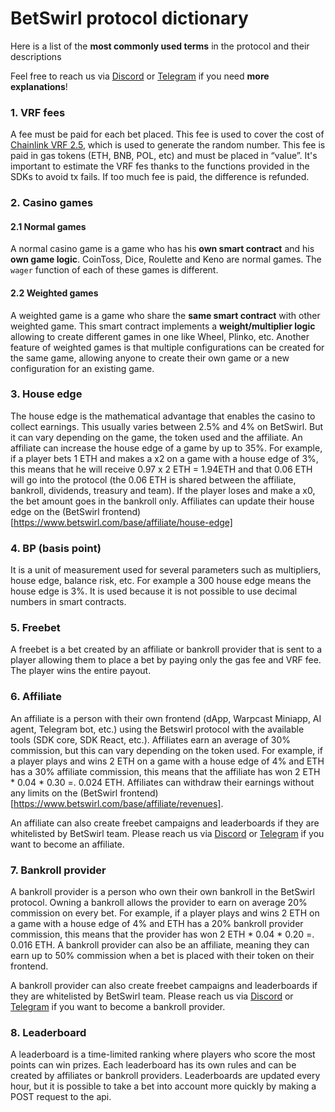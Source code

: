 # BetSwirl protocol dictionary
Here is a list of the **most commonly used terms** in the protocol and their descriptions

Feel free to reach us via [Discord](https://discord.gg/4BxtJV7fbZ) or [Telegram](https://t.me/betswirl) if you need **more explanations**!

### 1. VRF fees
A fee must be paid for each bet placed. This fee is used to cover the cost of [Chainlink VRF 2.5](https://docs.chain.link/vrf), which is used to generate the random number. This fee is paid in gas tokens (ETH, BNB, POL, etc) and must be placed in “value”. It's important to estimate the VRF fes thanks to the functions provided in the SDKs to avoid tx fails. If too much fee is paid, the difference is refunded.

### 2. Casino games

#### 2.1 Normal games
A normal casino game is a game who has his **own smart contract** and his **own game logic**. CoinToss, Dice, Roulette and Keno are normal games. The `wager` function of each of these games is different.

#### 2.2 Weighted games
A weighted game is a game who share the **same smart contract** with other weighted game. This smart contract implements a **weight/multiplier logic** allowing to create different games in one like Wheel, Plinko, etc. Another feature of weighted games is that multiple configurations can be created for the same game, allowing anyone to create their own game or a new configuration for an existing game.

### 3. House edge

The house edge is the mathematical advantage that enables the casino to collect earnings. This usually varies between 2.5% and 4% on BetSwirl. But it can vary depending on the game, the token used and the affiliate. An affiliate can increase the house edge of a game by up to 35%. For example, if a player bets 1 ETH and makes a x2 on a game with a house edge of 3%, this means that he will receive 0.97 x 2 ETH = 1.94ETH and that 0.06 ETH will go into the protocol (the 0.06 ETH is shared between the affiliate, bankroll, dividends, treasury and team). If the player loses and make a x0, the bet amount goes in the bankroll only. Affiliates can update their house edge on the (BetSwirl frontend)[https://www.betswirl.com/base/affiliate/house-edge]

### 4. BP (basis point)
It is a unit of measurement used for several parameters such as multipliers, house edge, balance risk, etc. For example a 300 house edge means the house edge is 3%. It is used because it is not possible to use decimal numbers in smart contracts.

### 5. Freebet
A freebet is a bet created by an affiliate or bankroll provider that is sent to a player allowing them to place a bet by paying only the gas fee and VRF fee. The player wins the entire payout.

### 6. Affiliate
An affiliate is a person with their own frontend (dApp, Warpcast Miniapp, AI agent, Telegram bot, etc.) using the Betswirl protocol with the available tools (SDK core, SDK React, etc.). Affiliates earn an average of 30% commission, but this can vary depending on the token used. For example, if a player plays and wins 2 ETH on a game with a house edge of 4% and ETH has a 30% affiliate commission, this means that the affiliate has won 2 ETH * 0.04 * 0.30 =. 0.024 ETH. Affiliates can withdraw their earnings without any limits on the (BetSwirl frontend)[https://www.betswirl.com/base/affiliate/revenues].

An affiliate can also create freebet campaigns and leaderboards if they are whitelisted by BetSwirl team. Please reach us via [Discord](https://discord.gg/4BxtJV7fbZ) or [Telegram](https://t.me/betswirl) if you want to become an affiliate. 

### 7. Bankroll provider
A bankroll provider is a person who own their own bankroll in the BetSwirl protocol. Owning a bankroll allows the provider to earn on average 20% commission on every bet. For example, if a player plays and wins 2 ETH on a game with a house edge of 4% and ETH has a 20% bankroll provider commission, this means that the provider has won 2 ETH * 0.04 * 0.20 =. 0.016 ETH.
A bankroll provider can also be an affiliate, meaning they can earn up to 50% commission when a bet is placed with their token on their frontend. 

A bankroll provider can also create freebet campaigns and leaderboards if they are whitelisted by BetSwirl team. Please reach us via [Discord](https://discord.gg/4BxtJV7fbZ) or [Telegram](https://t.me/betswirl) if you want to become a bankroll provider. 

### 8. Leaderboard

A leaderboard is a time-limited ranking where players who score the most points can win prizes. Each leaderboard has its own rules and can be created by affiliates or bankroll providers. Leaderboards are updated every hour, but it is possible to take a bet into account more quickly by making a POST request to the api.
